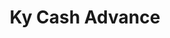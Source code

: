 ---
title: Ky Cash Advance
slug: ky-cash-advance
updated-on: '2024-05-30T13:44:31.749Z'
created-on: '2024-05-30T13:41:46.671Z'
published-on: '2024-05-30T13:54:32.469Z'
f_city-state-2:
- cms/city/albany-ky.md
- cms/city/richmond-ky.md
- cms/city/berea-ky.md
- cms/city/london-ky.md
- cms/city/lexington-ky.md
f_locations:
- cms/payday-loan/ky-cash-advance-20148.md
- cms/payday-loan/ky-cash-advance-20149.md
- cms/payday-loan/ky-cash-advance-20150.md
- cms/payday-loan/ky-cash-advance-20151.md
- cms/payday-loan/ky-cash-advance-20152.md
- cms/payday-loan/ky-cash-advance-20153.md
- cms/payday-loan/ky-cash-advance-20154.md
- cms/payday-loan/ky-cash-advance-20155.md
- cms/payday-loan/ky-cash-advance-20156.md
- cms/payday-loan/ky-cash-advance-20157.md
- cms/payday-loan/ky-cash-advance-20158.md
- cms/payday-loan/ky-cash-advance-20159.md
f_states:
- cms/state/kentucky.md
layout: '[company].html'
tags: company
---